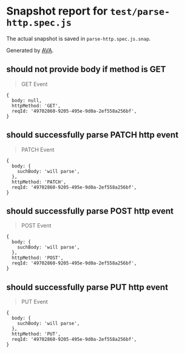 # Snapshot report for `test/parse-http.spec.js`

The actual snapshot is saved in `parse-http.spec.js.snap`.

Generated by [AVA](https://avajs.dev).

## should not provide body if method is GET

> GET Event

    {
      body: null,
      httpMethod: 'GET',
      reqId: '49702860-9205-495e-9d0a-2ef558a256bf',
    }

## should successfully parse PATCH http event

> PATCH Event

    {
      body: {
        suchBody: 'will parse',
      },
      httpMethod: 'PATCH',
      reqId: '49702860-9205-495e-9d0a-2ef558a256bf',
    }

## should successfully parse POST http event

> POST Event

    {
      body: {
        suchBody: 'will parse',
      },
      httpMethod: 'POST',
      reqId: '49702860-9205-495e-9d0a-2ef558a256bf',
    }

## should successfully parse PUT http event

> PUT Event

    {
      body: {
        suchBody: 'will parse',
      },
      httpMethod: 'PUT',
      reqId: '49702860-9205-495e-9d0a-2ef558a256bf',
    }
